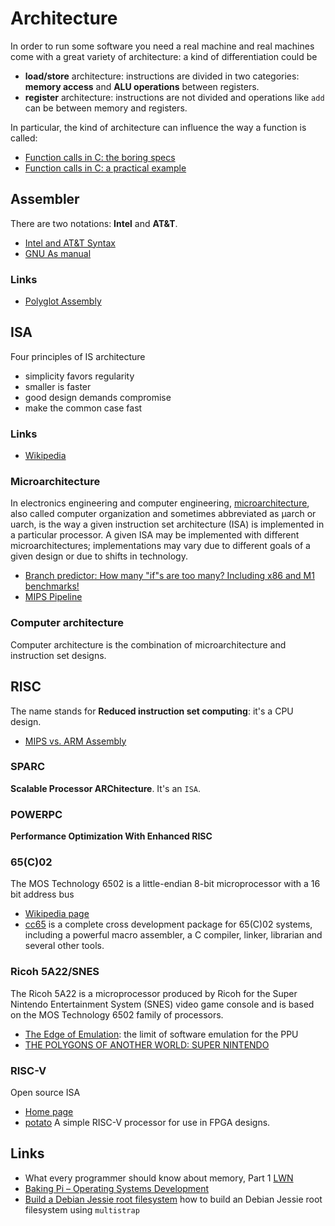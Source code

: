 # Architecture

In order to run some software you need a real machine and
real machines come with a great variety of architecture: a kind of differentiation
could be

 * **load/store** architecture: instructions are divided in two categories: **memory access** and **ALU operations** between registers.
 * **register** architecture: instructions are not divided and operations like ``add`` can be between memory and registers.

In particular, the kind of architecture can influence the way a function is called:

 - [Function calls in C: the boring specs](http://www.gghh.name/dibtp/2015/11/10/function-calls-in-c-the-boring-specs.html)
 - [Function calls in C: a practical example](http://www.gghh.name/dibtp/2015/11/11/function-calls-in-c-practical-example.html)

## Assembler

There are two notations: **Intel** and **AT&T**.

 - [Intel and AT&T Syntax](http://www.imada.sdu.dk/Courses/DM18/Litteratur/IntelnATT.htm)
 - [GNU As manual](http://tigcc.ticalc.org/doc/gnuasm.html)

### Links

 - [Polyglot Assembly](https://vojtechkral.github.io/blag/polyglot-assembly/)

## ISA

Four principles of IS architecture

 - simplicity favors regularity
 - smaller is faster
 - good design demands compromise
 - make the common case fast

### Links

 - [Wikipedia](https://en.wikipedia.org/wiki/Instruction_set)

### Microarchitecture

In electronics engineering and computer engineering, [microarchitecture](https://en.wikipedia.org/wiki/Microarchitecture), also
called computer organization and sometimes abbreviated as µarch or uarch, is
the way a given instruction set architecture (ISA) is implemented in a
particular processor. A given ISA may be implemented with different
microarchitectures; implementations may vary due to different goals of a
given design or due to shifts in technology.

 - [Branch predictor: How many "if"s are too many? Including x86 and M1 benchmarks!](https://blog.cloudflare.com/branch-predictor/)
 - [MIPS Pipeline](https://www.cs.cornell.edu/courses/cs3410/2012sp/lecture/09-pipelined-cpu-i-g.pdf)

### Computer architecture

Computer architecture is the combination of microarchitecture and instruction set designs.

## RISC

The name stands for **Reduced instruction set computing**: it's a CPU design.

 - [MIPS vs. ARM Assembly](http://www2.ece.gatech.edu/academic/courses/ece2035/readings/embedded/MIPSvsARM.pdf)


### SPARC

**Scalable Processor ARChitecture**. It's an ``ISA``.

### POWERPC

**Performance Optimization With Enhanced RISC**

### 65(C)02

The MOS Technology 6502 is a little-endian 8-bit microprocessor with a 16 bit address bus 

 - [Wikipedia page](https://en.wikipedia.org/wiki/MOS_Technology_6502)
 - [cc65](https://cc65.github.io/cc65/) is a complete cross development package for 65(C)02 systems, including a powerful macro assembler, a C compiler, linker, librarian and several other tools.

### Ricoh 5A22/SNES

The Ricoh 5A22 is a microprocessor produced by Ricoh for the Super Nintendo Entertainment System (SNES) video game console
and is based on the MOS Technology 6502 family of processors.

 - [The Edge of Emulation](https://byuu.org/articles/edge-of-emulation): the limit of software emulation for the PPU
 - [THE POLYGONS OF ANOTHER WORLD: SUPER NINTENDO](http://fabiensanglard.net/another_world_polygons_SNES/index.html)

### RISC-V

Open source ISA

 - [Home page](https://riscv.org/)
 - [potato](https://github.com/skordal/potato) A simple RISC-V processor for use in FPGA designs.


## Links

 - What every programmer should know about memory, Part 1 [LWN](http://lwn.net/Articles/250967/)
 - [Baking Pi – Operating Systems Development](https://www.cl.cam.ac.uk/projects/raspberrypi/tutorials/os/)
 - [Build a Debian Jessie root filesystem](http://www.acmesystems.it/debian_jessie) how to build an Debian Jessie root filesystem using ``multistrap``

